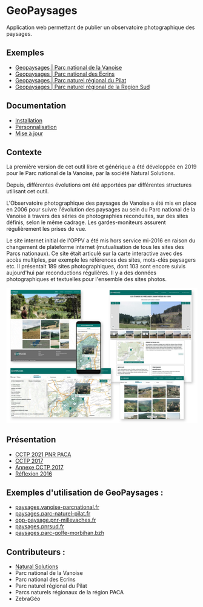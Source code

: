 # GeoPaysages

Application web permettant de publier un observatoire photographique des paysages.

## Exemples

- [Geopaysages | Parc national de la Vanoise](http://paysages.vanoise-parcnational.fr)
- [Geopaysages | Parc national des Ecrins](http://paysages.ecrins-parcnational.fr)
- [Geopaysages | Parc naturel régional du Pilat](https://paysages.parc-naturel-pilat.fr)
- [Geopaysages | Parc naturel régional de la Region Sud](https://paysages.pnrsud.fr)

## Documentation

- [Installation](./docs/installation.md)
- [Personnalisation](./docs/personnalisation.md)
- [Mise à jour](./docs/mise_a_jour.md)

## Contexte

La première version de cet outil libre et générique a été développée en 2019 pour le Parc national de la Vanoise, par la société Natural Solutions.

Depuis, différentes évolutions ont été apportées par différentes structures utilisant cet outil.

L'Observatoire photographique des paysages de Vanoise a été mis en place en 2006 pour suivre l'évolution des paysages au sein du Parc national de la Vanoise à travers des séries de photographies reconduites, sur des sites définis, selon le même cadrage. Les gardes-moniteurs assurent régulièrement les prises de vue.

Le site internet initial de l'OPPV a été mis hors service mi-2016 en raison du changement de plateforme internet (mutualisation de tous les sites des Parcs nationaux). Ce site était articulé sur la carte interactive avec des accès multiples, par exemple les références des sites, mots-clés paysagers etc. Il présentait 189 sites photographiques, dont 103 sont encore suivis aujourd'hui par reconductions régulières. Il y a des données photographiques et textuelles pour l'ensemble des sites photos.

![fiche_site](./docs/screenshot.jpg) 

## Présentation

- [CCTP 2021 PNR PACA](http://geonature.fr/documents/autres/geopaysages/CCTP_OPP_26-10-2021.pdf)
- [CCTP 2017](http://geonature.fr/documents/autres/geopaysages/2017-11-13-CDC-OPPV-PNV.pdf)
- [Annexe CCTP 2017](http://geonature.fr/documents/autres/geopaysages/2017-11-24-OPPV-PNV-ANNEXES-CDC.zip)
- [Réflexion 2016](http://geonature.fr/documents/autres/geopaysages/2016-11-OPP-reflexion.pdf)

## Exemples d'utilisation de GeoPaysages :

- [paysages.vanoise-parcnational.fr](http://paysages.vanoise-parcnational.fr)
- [paysages.parc-naturel-pilat.fr](https://paysages.parc-naturel-pilat.fr)
- [opp-paysage.pnr-millevaches.fr](https://opp-paysage.pnr-millevaches.fr/)
- [paysages.pnrsud.fr](https://paysages.pnrsud.fr)
- [paysages.parc-golfe-morbihan.bzh](https://paysages.parc-golfe-morbihan.bzh/)

## Contributeurs :

- [Natural Solutions](https://www.natural-solutions.eu/)
- Parc national de la Vanoise
- Parc national des Ecrins
- Parc naturel régional du Pilat
- Parcs naturels régionaux de la région PACA
- ZebraGéo
